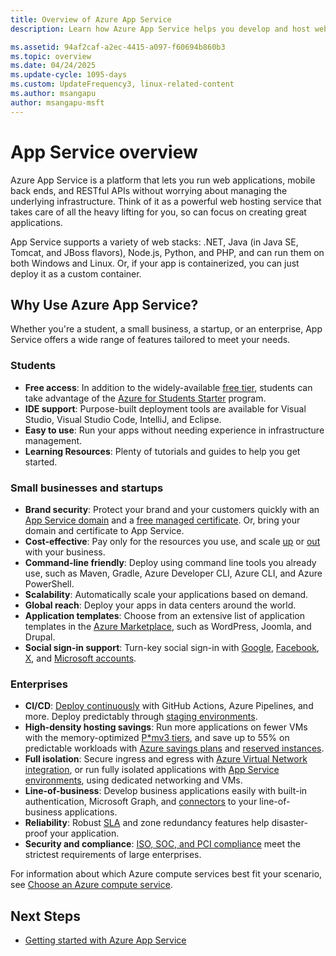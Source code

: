 ```yaml
---
title: Overview of Azure App Service
description: Learn how Azure App Service helps you develop and host web applications.

ms.assetid: 94af2caf-a2ec-4415-a097-f60694b860b3
ms.topic: overview
ms.date: 04/24/2025
ms.update-cycle: 1095-days
ms.custom: UpdateFrequency3, linux-related-content
ms.author: msangapu
author: msangapu-msft
---
```


# App Service overview

Azure App Service is a platform that lets you run web applications, mobile back ends, and RESTful APIs without worrying about managing the underlying infrastructure. Think of it as a powerful web hosting service that takes care of all the heavy lifting for you, so can focus on creating great applications.

App Service supports a variety of web stacks: .NET, Java (in Java SE, Tomcat, and JBoss flavors), Node.js, Python, and PHP, and can run them on both Windows and Linux. Or, if your app is containerized, you can just deploy it as a custom container.

## Why Use Azure App Service?

Whether you're a student, a small business, a startup, or an enterprise, App Service offers a wide range of features tailored to meet your needs.

### Students

- **Free access**: In addition to the widely-available [free tier](https://azure.microsoft.com/pricing/details/app-service/), students can take advantage of the [Azure for Students Starter](https://azure.microsoft.com/pricing/offers/ms-azr-0144p) program.
- **IDE support**: Purpose-built deployment tools are available for Visual Studio, Visual Studio Code, IntelliJ, and Eclipse.
- **Easy to use**: Run your apps without needing experience in infrastructure management.
- **Learning Resources**: Plenty of tutorials and guides to help you get started.

### Small businesses and startups

- **Brand security**: Protect your brand and your customers quickly with an [App Service domain](manage-custom-dns-buy-domain.md) and a [free managed certificate](configure-ssl-certificate.md). Or, bring your domain and certificate to App Service.
- **Cost-effective**: Pay only for the resources you use, and scale [up](manage-scale-up.md) or [out](/azure/azure-monitor/autoscale/autoscale-get-started) with your business.
- **Command-line friendly**: Deploy using command line tools you already use, such as Maven, Gradle, Azure Developer CLI, Azure CLI, and Azure PowerShell.
- **Scalability**: Automatically scale your applications based on demand.
- **Global reach**: Deploy your apps in data centers around the world.
- **Application templates**: Choose from an extensive list of application templates in the [Azure Marketplace](https://azure.microsoft.com/marketplace/), such as WordPress, Joomla, and Drupal.
- **Social sign-in support**: Turn-key social sign-in with [Google](configure-authentication-provider-google.md), [Facebook](configure-authentication-provider-facebook.md), [X](configure-authentication-provider-twitter.md), and [Microsoft accounts](configure-authentication-provider-microsoft.md).

### Enterprises

- **CI/CD**: [Deploy continuously](deploy-continuous-deployment.md) with GitHub Actions, Azure Pipelines, and more. Deploy predictably through [staging environments](deploy-staging-slots.md).
- **High-density hosting savings**: Run more applications on fewer VMs with the memory-optimized [P*mv3 tiers](https://azure.microsoft.com/pricing/details/app-service/), and save up to 55% on predictable workloads with [Azure savings plans](https://azure.microsoft.com/pricing/offers/savings-plan-compute) and [reserved instances](https://azure.microsoft.com/pricing/reservations/).
- **Full isolation**: Secure ingress and egress with [Azure Virtual Network integration](./tutorial-networking-isolate-vnet.md), or run fully isolated applications with [App Service environments](./environment/ase-multi-tenant-comparison.md), using dedicated networking and VMs.
- **Line-of-business**: Develop business applications easily with built-in authentication, Microsoft Graph, and [connectors](/connectors/connector-reference/connector-reference-logicapps-connectors) to your line-of-business applications.
- **Reliability**: Robust [SLA](https://azure.microsoft.com/support/legal/sla/app-service/) and zone redundancy features help disaster-proof your application.
- **Security and compliance**: [ISO, SOC, and PCI compliance](https://www.microsoft.com/trust-center) meet the strictest requirements of large enterprises.

For information about which Azure compute services best fit your scenario, see [Choose an Azure compute service](/azure/architecture/guide/technology-choices/compute-decision-tree).

## Next Steps

- [Getting started with Azure App Service](getting-started.md)